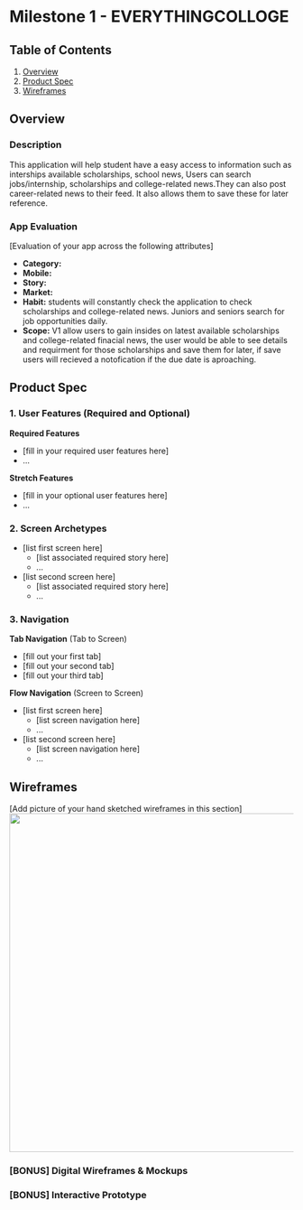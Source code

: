 
# Milestone 1 - EVERYTHINGCOLLOGE

## Table of Contents

1. [Overview](#Overview)
1. [Product Spec](#Product-Spec)
1. [Wireframes](#Wireframes)

## Overview

### Description

This application will help student have a easy access to information such as interships available scholarships, school news, Users can search jobs/internship, scholarships and college-related news.They can also post career-related news to their feed.  It also allows them to save these for later reference.

### App Evaluation

[Evaluation of your app across the following attributes]
- **Category:**
- **Mobile:**
- **Story:**
- **Market:**
- **Habit:** students will constantly check the application to check scholarships and college-related news. Juniors and seniors search for job opportunities daily.
- **Scope:** V1 allow users to gain insides on latest available scholarships and college-related finacial news, the user would be able to see details and requirment for those scholarships and save them for later, if save users will recieved a notofication if the due date is aproaching.

## Product Spec

### 1. User Features (Required and Optional)

**Required Features**

* [fill in your required user features here]
* ...

**Stretch Features**

* [fill in your optional user features here]
* ...

### 2. Screen Archetypes

- [list first screen here]
  - [list associated required story here]
  - ...
- [list second screen here]
  - [list associated required story here]
  - ...

### 3. Navigation

**Tab Navigation** (Tab to Screen)

* [fill out your first tab]
* [fill out your second tab]
* [fill out your third tab]

**Flow Navigation** (Screen to Screen)

- [list first screen here]
  - [list screen navigation here]
  - ...
- [list second screen here]
  - [list screen navigation here]
  - ...

## Wireframes

[Add picture of your hand sketched wireframes in this section]
<img src="YOUR_WIREFRAME_IMAGE_URL" width=600>

### [BONUS] Digital Wireframes & Mockups

### [BONUS] Interactive Prototype
